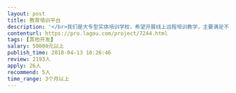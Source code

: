 ```yaml
---                
layout: post       
title: 教育培训平台           
description: '</br>我们是大专型实体培训学校，希望开展线上远程培训教学，主要满足不能到现场参加培训的学员。</br></br>线上教育培训学习平台，需要至少满足：报名、学习、学习过程管理、课件管理、考试、电子证书等</br></br>投标要求：有同类需求成功案例并可在线查看（可基于成有成果进行个性化改造）</br>'     
contenturl: https://pro.lagou.com/project/7244.html      
tags: [其他开发]            
salary: 50000元以上          
publish_time: 2018-04-13 10:26:46         
review: 2193人                   
apply: 26人                   
recommend: 5人                   
time_range: 3个月以上              
---                 
```

